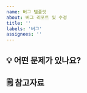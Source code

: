 ```yaml
---
name: 버그 템플릿
about: 버그 리포트 및 수정
title: ''
labels: '버그'
assignees: ''
---
```


## 💡 어떤 문제가 있나요?


## 🗒️ 참고자료
 
